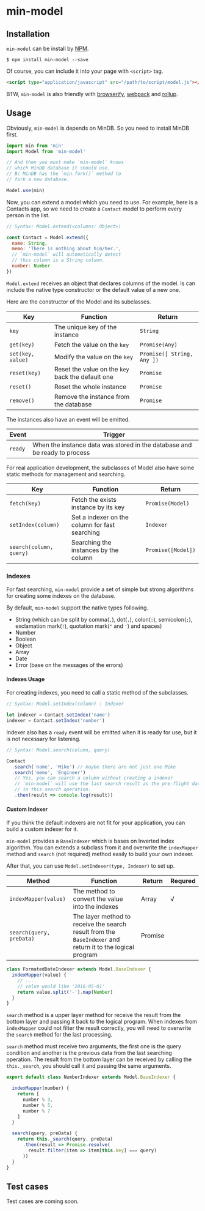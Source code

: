# min-model





## Installation

`min-model` can be install by [NPM](http://npmjs.org).

```shell
$ npm install min-model --save
```

Of course, you can include it into your page with `<script>` tag.

```html
<script type="application/javascript" src="/path/to/script/model.js"></script>
```

BTW, `min-model` is also friendly with [browserify](browserify.org), [webpack](webpack.github.io) and [rollup](http://rollupjs.org/).



## Usage

Obviously, `min-model` is depends on MinDB. So you need to install MinDB first.

```javascript
import min from 'min'
import Model from 'min-model'

// And then you must make `min-model` knows
// which MinDB database it should use.
// Bc MinDB has the `min.fork()` method to
// fork a new database.

Model.use(min)
```



Now, you can extend a model which you need to use. For example, here is a Contacts app, so we need to create a `Contact` model to perform every person in the list.

```javascript
// Syntax: Model.extend(<columns: Object>)

const Contact = Model.extend({
  name: String,
  memo: 'There is nothing about him/her.',
  // `min-model` will automatically detect
  // this column is a String column.
  number: Number
})
```

`Model.extend` receives an object that declares columns of the model. Is can include the native type constructor or the default value of a new one.



Here are the constructor of the Model and its subclasses.

| Key               | Function                                 | Return                     |
| ----------------- | ---------------------------------------- | -------------------------- |
| `key`             | The unique key of the instance           | `String`                   |
| `get(key)`        | Fetch the value on the `key`             | `Promise(Any)`             |
| `set(key, value)` | Modify the value on the `key`            | `Promise([ String, Any ])` |
| `reset(key)`      | Reset the value on the `key` back the default one | `Promise`                  |
| `reset()`         | Reset the whole instance                 | `Promise`                  |
| `remove()`        | Remove the instance from the database    | `Promise`                  |



The instances also have an event will be emitted.

| Event   | Trigger                                  |
| ------- | ---------------------------------------- |
| `ready` | When the instance data was stored in the database and be ready to process |



For real application development, the subclasses of Model also have some static methods for management and searching.

| Key                     | Function                                 | Return             |
| ----------------------- | ---------------------------------------- | ------------------ |
| `fetch(key)`            | Fetch the exists instance by its key     | `Promise(Model)`   |
| `setIndex(column)`      | Set a indexer on the column for fast searching | `Indexer`          |
| `search(column, query)` | Searching the instances by the column    | `Promise([Model])` |



### Indexes

For fast searching, `min-model` provide a set of simple but strong algorithms for creating some indexes on the database.

By default, `min-model` support the native types following.

- String (which can be split by comma(`,`), dot(`.`), colon(`:`), semicolon(`;`), exclamation mark(`!`), quotation mark(`"` and `'`) and spaces)
- Number
- Boolean
- Object
- Array
- Date
- Error (base on the messages of the errors)

#### Indexes Usage

For creating indexes, you need to call a static method of the subclasses.

```javascript
// Syntax: Model.setIndex(column) : Indexer

let indexer = Contact.setIndex('name')
indexer = Contact.setIndex('number')
```

Indexer also has a `ready` event will be emitted when it is ready for use, but it is not necessary for listening.

```javascript
// Syntax: Model.search(column, query)

Contact
  .search('name', 'Mike') // maybe there are not just one Mike
  .search('memo', 'Engineer')
   // Yes, you can search a column without creating a indexer
   // `min-model` will use the last search result as the pre-flight data
   // in this search operation.
   .then(result => console.log(result))
```



#### Custom Indexer

If you think the default indexers are not fit for your application, you can build  a custom indexer for it.

`min-model` provides a `BaseIndexer` which is bases on Inverted index algorithm. You can extends a subclass from it and overwrite the `indexMapper` method and `search` (not required) method easily to build your own indexer.

After that, you can use `Model.setIndexer(type, Indexer)` to set up.

| Method                   | Function                                 | Return  | Requred |
| ------------------------ | ---------------------------------------- | ------- | ------- |
| `indexMapper(value)`     | The method to convert the value into the indexes | Array   | √       |
| `search(query, preData)` | The layer method to receive the search result from the `BaseIndexer` and return it to the logical program | Promise |         |



```javascript
class FormatedDateIndexer extends Model.BaseIndexer {
  indexMapper(value) {
    // ...
    // value would like '2016-05-01'
    return value.split('-').map(Number)
  }
}
```



`search` method is a upper layer method for receive the result from the bottom layer and passing it back to the logical program. When indexes from `indexMapper` could not filter the result correctly, you will need to overwrite the `search` method for the last processing.

`search` method must receive two arguments, the first one is the query condition and another is the previous data from the last searching operation. The result from the bottom layer can be received by calling the `this._search`, you should call it and passing the same arguments.

```javascript
export default class NumberIndexer extends Model.BaseIndexer {

  indexMapper(number) {
    return [
      number % 3,
      number % 5,
      number % 7
    ]
  }

  search(query, preData) {
    return this._search(query, preData)
      .then(result => Promise.resolve(
        result.filter(item => item[this.key] === query)
      ))
  }
}
```



## Test cases

Test cases are coming soon.